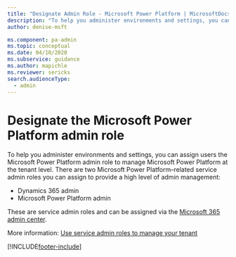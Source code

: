 ```yaml
---
title: "Designate Admin Role - Microsoft Power Platform | MicrosoftDocs"
description: "To help you administer environments and settings, you can assign users the Microsoft Power Platform admin role to manage Microsoft Power Platform at tenant level."
author: denise-msft

ms.component: pa-admin
ms.topic: conceptual
ms.date: 04/10/2020
ms.subservice: guidance
ms.author: mapichle
ms.reviewer: sericks
search.audienceType: 
  - admin
---
```

# Designate the Microsoft Power Platform admin role

To help you administer environments and settings, you can assign users the Microsoft Power Platform admin role to manage Microsoft Power Platform at the tenant level. There are two Microsoft Power Platform&ndash;related service admin roles you can assign to provide a high level of admin management:

- Dynamics 365 admin
- Microsoft Power Platform admin

These are service admin roles and can be assigned via the [Microsoft 365 admin center](https://admin.microsoft.com/).

More information: [Use service admin roles to manage your tenant](../../admin/use-service-admin-role-manage-tenant.md#service-administrator-permission-matrix)


[!INCLUDE[footer-include](../../includes/footer-banner.md)]
